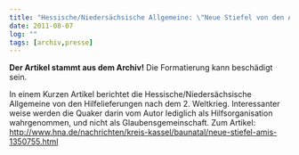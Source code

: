 ```yaml
---
title: "Hessische/Niedersächsische Allgemeine: \"Neue Stiefel von den Amis\""
date: 2011-08-07
log: ""
tags: [archiv,presse]
---
```

**Der Artikel stammt aus dem Archiv!** Die Formatierung kann beschädigt sein.

In einem Kurzen Artikel berichtet die Hessische/Niedersächsische Allgemeine von den Hilfelieferungen nach dem 2. Weltkrieg. Interessanter weise werden die Quaker darin vom Autor lediglich als Hilfsorganisation wahrgenommen, und nicht als Glaubensgemeinschaft. Zum Artikel: http://www.hna.de/nachrichten/kreis-kassel/baunatal/neue-stiefel-amis-1350755.html
